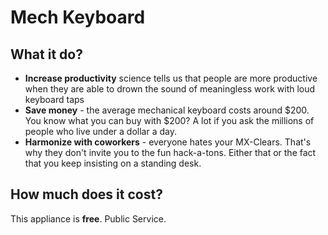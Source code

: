 # Mech Keyboard

## What it do?
* **Increase productivity** science tells us that people are more productive when they are able to drown the sound of meaningless work with loud keyboard taps
* **Save money** - the average mechanical keyboard costs around $200. You know what you can buy with $200? A lot if you ask the millions of people who live under a dollar a day.
* **Harmonize with coworkers** - everyone hates your MX-Clears. That's why they don't invite you to the fun hack-a-tons. Either that or the fact that you keep insisting on a standing desk.

## How much does it cost?
This appliance is **free**. Public Service.
